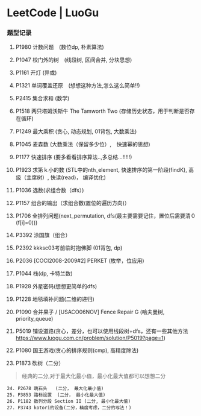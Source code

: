 # LeetCode | LuoGu

### 题型记录 ###
1. P1980 计数问题　(数位dp, 朴素算法)
2. P1047 校门外的树　(线段树, 区间合并, 分块思想)
3. P1161 开灯     (异或)
4. P1321 单词覆盖还原　(想想这种方法,怎么这么简单!!)
5. P2415 集合求和  (数学)
6. P1518 两只塔姆沃斯牛 The Tamworth Two (存储历史状态，用于判断是否存在循环)
7. P1249 最大乘积  (贪心, 动态规划, 01背包, 大数乘法)
8. P1045 麦森数    (大数乘法（保留多少位）,　快速幂的思想)

9. P1177 快速排序 (要多看看排序算法..,多总结...!!!!!)
10. P1923 求第ｋ小的数 (STL中的nth_element, 快速排序的第一阶段(findK), 高级（主席树）, 快读(read)， 编译优化)

11. P1036 选数(求组合数（dfs）)
12. P1157 组合的输出（求组合数(置位的遍历方向)）
13. P1706 全排列问题(next_permutation, dfs(最主要需要记住，置位后需要清０(f[i]=0)))
14. P3392 涂国旗（组合）
15. P2392 kkksc03考前临时抱佛脚 (01背包, dp)
16. P2036 [COCI2008-2009#2] PERKET (枚举，位应用)
17. P1044 栈(dp, 卡特兰数)
18. P1928 外星密码(想想更简单的dfs)
19. P1228 地毯填补问题(二维的递归)
20. P1090 合并果子 / [USACO06NOV] Fence Repair G (哈夫曼树, priority_queue)
21. P5019 铺设道路(贪心，差分，也可以使用线段树+dfs，还有一些其他方法 https://www.luogu.com.cn/problem/solution/P5019?page=1)
22. P1080 国王游戏(贪心的排序规则(cmp), 高精度除法)
23. P1873 砍树（二分）


> 经典的二分,对于最大化最小值，最小化最大值都可以想想二分
```
24. P2678 跳石头   (二分， 最大化最小值)
25. P3853 路标设置  (二分， 最小化最大值)
26. P1182 数列分段 Section II (二分, 最小化最大值)
27. P3743 kotori的设备(二分，精度考虑，二分的写法！)
```